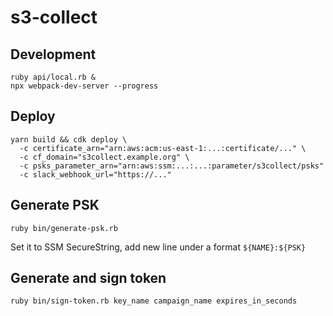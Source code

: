 # s3-collect

## Development

```
ruby api/local.rb &
npx webpack-dev-server --progress
```

## Deploy

```
yarn build && cdk deploy \
  -c certificate_arn="arn:aws:acm:us-east-1:...:certificate/..." \
  -c cf_domain="s3collect.example.org" \
  -c psks_parameter_arn="arn:aws:ssm:...:...:parameter/s3collect/psks"
  -c slack_webhook_url="https://..."
```

## Generate PSK

```
ruby bin/generate-psk.rb
```

Set it to SSM SecureString, add new line under a format `${NAME}:${PSK}`

## Generate and sign token

```
ruby bin/sign-token.rb key_name campaign_name expires_in_seconds
```
